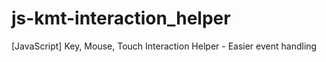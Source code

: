 # js-kmt-interaction_helper
[JavaScript] Key, Mouse, Touch Interaction Helper - Easier event handling 
